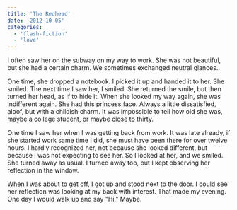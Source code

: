 ```yaml
---
title: 'The Redhead'
date: '2012-10-05'
categories:
  - 'flash-fiction'
  - 'love'
---
```


I often saw her on the subway on my way to work. She was not beautiful, but she
had a certain charm. We sometimes exchanged neutral glances.

<!-- truncate -->

One time, she dropped a notebook. I picked it up and handed it to her. She
smiled. The next time I saw her, I smiled. She returned the smile, but then
turned her head, as if to hide it. When she looked my way again, she was
indifferent again. She had this princess face. Always a little dissatisfied,
aloof, but with a childish charm. It was impossible to tell how old she was,
maybe a college student, or maybe close to thirty.

One time I saw her when I was getting back from work. It was late already, if
she started work same time I did, she must have been there for over twelve
hours. I hardly recognized her, not because she looked different, but because I
was not expecting to see her. So I looked at her, and we smiled. She turned away
as usual. I turned away too, but I kept observing her reflection in the window.

When I was about to get off, I got up and stood next to the door. I could see
her reflection was looking at my back with interest. That made my evening. One
day I would walk up and say "Hi." Maybe.
